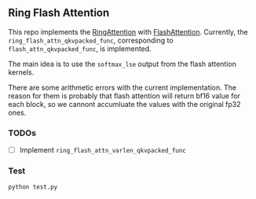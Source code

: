 ## Ring Flash Attention

This repo implements the [RingAttention](https://github.com/lhao499/RingAttention) with [FlashAttention](https://github.com/Dao-AILab/flash-attention). Currently, the `ring_flash_attn_qkvpacked_func`, corresponding to `flash_attn_qkvpacked_func`, is implemented.

The main idea is to use the `softmax_lse` output from the flash attention kernels.

There are some arithmetic errors with the current implementation. The reason for them is probably that flash attention will return bf16 value for each block, so we cannont accumluate the values with the original fp32 ones.

### TODOs

- [ ] Implement `ring_flash_attn_varlen_qkvpacked_func`

### Test

```bash
python test.py
```
